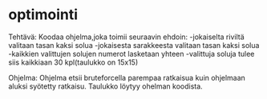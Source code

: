 # optimointi

Tehtävä:
Koodaa ohjelma,joka toimii seuraavin ehdoin:
-jokaiselta riviltä valitaan tasan kaksi solua
-jokaisesta sarakkeesta valitaan tasan kaksi solua
-kaikkien valittujen solujen numerot lasketaan yhteen
-valittuja soluja tulee siis kaikkiaan 30 kpl(taulukko on 15x15)

Ohjelma:
Ohjelma etsii bruteforcella parempaa ratkaisua kuin ohjelmaan aluksi syötetty ratkaisu.
Taulukko löytyy ohelman koodista.
